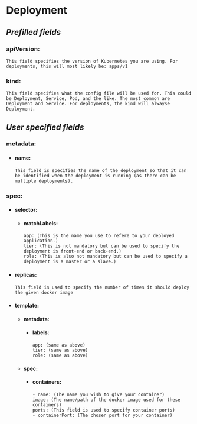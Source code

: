 # **Deployment**

## *Prefilled fields*
### apiVersion: 
```
This field specifies the version of Kubernetes you are using. For deployments, this will most likely be: apps/v1
```
### kind:
```
This field specifies what the config file will be used for. This could be Deployment, Service, Pod, and the like. The most common are Deployment and Service. For deployments, the kind will alwayse Deployment.
```

## *User specified fields*

### metadata:
* #### name:
    ```
    This field is specifies the name of the deployment so that it can be identified when the deployment is running (as there can be multiple deployments).
    ```

### spec: 
* #### selector:
    * #### matchLabels:
        ```
        app: (This is the name you use to refere to your deployed application.)
        tier: (This is not mandatory but can be used to specify the deployment is front-end or back-end.)
        role: (This is also not mandatory but can be used to specify a deployment is a master or a slave.)
        ```
* #### replicas:
    ```
    This field is used to specify the number of times it should deploy the given docker image 
    ```
* #### template: 
    * #### metadata:
        * #### labels:
            ```
            app: (same as above)
            tier: (same as above)
            role: (same as above)
            ```

    * #### spec: 
        * #### containers: 
            ```
            - name: (The name you wish to give your container)
            image: (The name/path of the docker image used for these containers)
            ports: (This field is used to specify container ports)
            - containerPort: (The chosen port for your container)
            ```